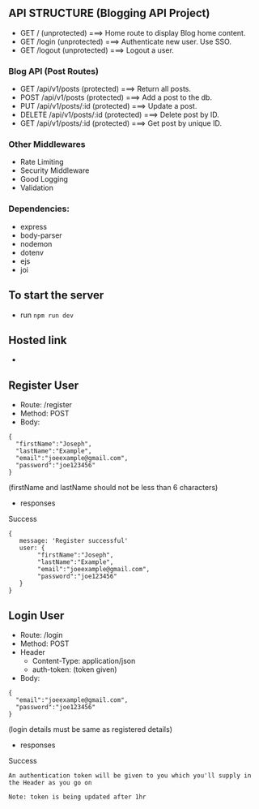 ## API STRUCTURE (Blogging API Project)


* GET / (unprotected) ===> Home route to display Blog home content.
* GET /login (unprotected) ===> Authenticate new user. Use SSO.
* GET /logout (unprotected) ===> Logout a user.

### Blog API (Post Routes)
* GET /api/v1/posts (protected) ===> Return all posts.
* POST /api/v1/posts (protected) ===> Add a post to the db.
* PUT /api/v1/posts/:id (protected) ===> Update a post.
* DELETE /api/v1/posts/:id (protected) ===> Delete post by ID.
* GET /api/v1/posts/:id (protected) ===> Get post by unique ID.

### Other Middlewares
* Rate Limiting
* Security Middleware
* Good Logging
* Validation

### Dependencies: 
* express 
* body-parser 
* nodemon 
* dotenv
* ejs
* joi

## To start the server
- run `npm run dev`

## Hosted link 
- 

## Register User
- Route: /register
- Method: POST
- Body:
```
{
  "firstName":"Joseph",
  "lastName":"Example",
  "email":"joeexample@gmail.com",
  "password":"joe123456"
}
```
(firstName and lastName should not be less than 6 characters)
- responses

Success
```
{
   message: 'Register successful'
   user: {
        "firstName":"Joseph",
        "lastName":"Example",
        "email":"joeexample@gmail.com",
        "password":"joe123456"
   }
}
```

## Login User
- Route: /login
- Method: POST
- Header
    - Content-Type: application/json
    - auth-token: (token given) 
- Body:
```
{
  "email":"joeexample@gmail.com",
  "password":"joe123456"
}
```
(login details must be same as registered details)
- responses

Success

`An authentication token will be given to you which you'll supply in the Header as you go on`

`Note: token is being updated after 1hr`

